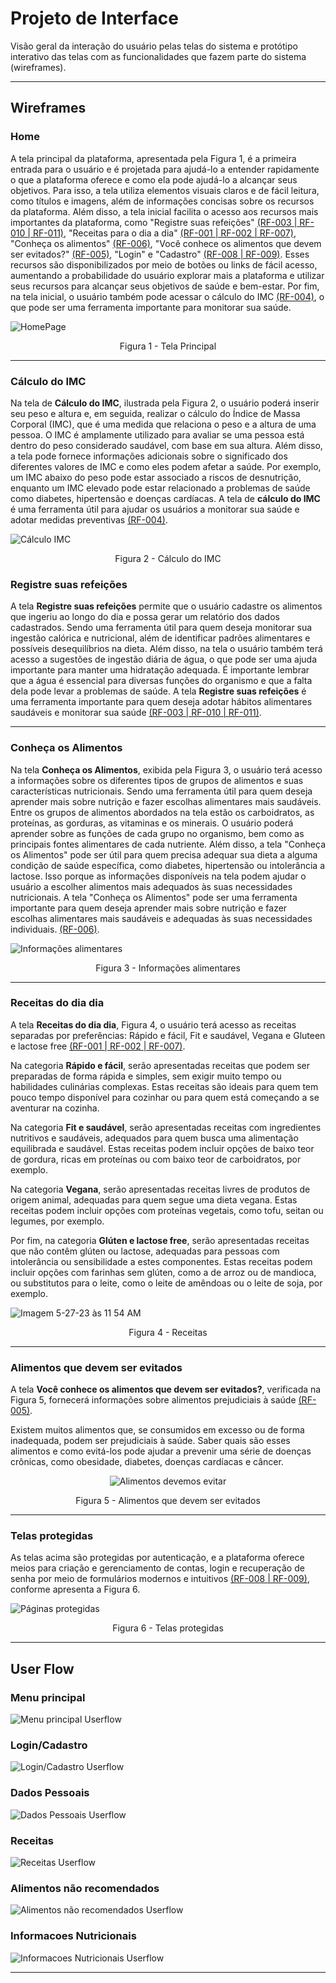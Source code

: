 
# Projeto de Interface

Visão geral da interação do usuário pelas telas do sistema e protótipo interativo das telas com as funcionalidades que fazem parte do sistema (wireframes).

________________________________________________________________________________________________________________________________________________________

## Wireframes

### Home


A tela principal da plataforma, apresentada pela Figura 1, é a primeira entrada para o usuário e é projetada para ajudá-lo a entender rapidamente o que a plataforma oferece e como ela pode ajudá-lo a alcançar seus objetivos. Para isso, a tela utiliza elementos visuais claros e de fácil leitura, como títulos e imagens, além de informações concisas sobre os recursos da plataforma.
Além disso, a tela inicial facilita o acesso aos recursos mais importantes da plataforma, como "Registre suas refeições" [(RF-003 | RF-010 | RF-011)](especification.md#requisitos), "Receitas para o dia a dia" [(RF-001 | RF-002 | RF-007)](especification.md#requisitos), "Conheça os alimentos" [(RF-006)](especification.md#requisitos), "Você conhece os alimentos que devem ser evitados?" [(RF-005)](especification.md#requisitos), "Login" e "Cadastro" [(RF-008 | RF-009)](especification.md#requisitos). Esses recursos são disponibilizados por meio de botões ou links de fácil acesso, aumentando a probabilidade do usuário explorar mais a plataforma e utilizar seus recursos para alcançar seus objetivos de saúde e bem-estar.
Por fim, na tela inicial, o usuário também pode acessar o cálculo do IMC [(RF-004)](especification.md#requisitos), o que pode ser uma ferramenta importante para monitorar sua saúde.


![HomePage](https://user-images.githubusercontent.com/125522668/236067066-4c37b440-e237-40c3-87ca-52668d02c802.png)


<p align="center">
  Figura 1 - Tela Principal
</p>

________________________________________________________________________________________________________________________________________________________
### Cálculo do IMC


Na tela de **Cálculo do IMC**, ilustrada pela Figura 2, o usuário poderá inserir seu peso e altura e, em seguida, realizar o cálculo do Índice de Massa Corporal (IMC), que é uma medida que relaciona o peso e a altura de uma pessoa. O IMC é amplamente utilizado para avaliar se uma pessoa está dentro do peso considerado saudável, com base em sua altura.
Além disso, a tela pode fornece informações adicionais sobre o significado dos diferentes valores de IMC e como eles podem afetar a saúde. Por exemplo, um IMC abaixo do peso pode estar associado a riscos de desnutrição, enquanto um IMC elevado pode estar relacionado a problemas de saúde como diabetes, hipertensão e doenças cardíacas.
A tela de **cálculo do IMC** é uma ferramenta útil para ajudar os usuários a monitorar sua saúde e adotar medidas preventivas [(RF-004)](especification.md#requisitos).

![Cálculo IMC](https://user-images.githubusercontent.com/125522668/235009975-59a0c918-5b01-4adb-b664-f44f4faa88aa.png)

<p align="center">
   Figura 2 - Cálculo do IMC
</p>

### Registre suas refeições

A tela **Registre suas refeições** permite que o usuário cadastre os alimentos que ingeriu ao longo do dia e possa gerar um relatório dos dados cadastrados. Sendo uma ferramenta útil para quem deseja monitorar sua ingestão calórica e nutricional, além de identificar padrões alimentares e possíveis desequilíbrios na dieta.
Além disso, na tela o usuário também terá acesso a sugestões de ingestão diária de água, o que pode ser uma ajuda importante para manter uma hidratação adequada. É importante lembrar que a água é essencial para diversas funções do organismo e que a falta dela pode levar a problemas de saúde.
A tela **Registre suas refeições** é uma ferramenta importante para quem deseja adotar hábitos alimentares saudáveis e monitorar sua saúde [(RF-003 | RF-010 | RF-011)](especification.md#requisitos).

________________________________________________________________________________________________________________________________________________________
### Conheça os Alimentos

Na tela **Conheça os Alimentos**, exibida pela Figura 3,  o usuário terá acesso a informações sobre os diferentes tipos de grupos de alimentos e suas características nutricionais. Sendo uma ferramenta útil para quem deseja aprender mais sobre nutrição e fazer escolhas alimentares mais saudáveis.
Entre os grupos de alimentos abordados na tela estão os carboidratos, as proteínas, as gorduras, as vitaminas e os minerais. O usuário poderá aprender sobre as funções de cada grupo no organismo, bem como as principais fontes alimentares de cada nutriente.
Além disso, a tela "Conheça os Alimentos" pode ser útil para quem precisa adequar sua dieta a alguma condição de saúde específica, como diabetes, hipertensão ou intolerância a lactose. Isso porque as informações disponíveis na tela podem ajudar o usuário a escolher alimentos mais adequados às suas necessidades nutricionais.
A tela "Conheça os Alimentos" pode ser uma ferramenta importante para quem deseja aprender mais sobre nutrição e fazer escolhas alimentares mais saudáveis e adequadas às suas necessidades individuais. 
 [(RF-006)](especification.md#requisitos).

![Informações alimentares](https://user-images.githubusercontent.com/125522668/235021349-2d44e798-e64a-4637-9bab-61d54d3d165f.png)

<p align="center">
  Figura 3 - Informações alimentares
</p>

________________________________________________________________________________________________________________________________________________________
### Receitas do dia dia

A tela **Receitas do dia dia**, Figura 4, o usuário terá acesso as receitas separadas por preferências: Rápido e fácil, Fit e saudável, Vegana e Gluteen e lactose free [(RF-001 | RF-002 | RF-007)](especification.md#requisitos).

Na categoria **Rápido e fácil**, serão apresentadas receitas que podem ser preparadas de forma rápida e simples, sem exigir muito tempo ou habilidades culinárias complexas. Estas receitas são ideais para quem tem pouco tempo disponível para cozinhar ou para quem está começando a se aventurar na cozinha.


Na categoria **Fit e saudável**, serão apresentadas receitas com ingredientes nutritivos e saudáveis, adequados para quem busca uma alimentação equilibrada e saudável. Estas receitas podem incluir opções de baixo teor de gordura, ricas em proteínas ou com baixo teor de carboidratos, por exemplo.


Na categoria **Vegana**, serão apresentadas receitas livres de produtos de origem animal, adequadas para quem segue uma dieta vegana. Estas receitas podem incluir opções com proteínas vegetais, como tofu, seitan ou legumes, por exemplo.

Por fim, na categoria **Glúten e lactose free**, serão apresentadas receitas que não contêm glúten ou lactose, adequadas para pessoas com intolerância ou sensibilidade a estes componentes. Estas receitas podem incluir opções com farinhas sem glúten, como a de arroz ou de mandioca, ou substitutos para o leite, como o leite de amêndoas ou o leite de soja, por exemplo.

![Imagem 5-27-23 às 11 54 AM](https://github.com/ICEI-PUC-Minas-PMV-SI/pmv-si-2023-1-e1-proj-web-t3-alimentacao_saudavel/assets/125522668/f456afdf-6a91-448a-9002-092f0bc5b7e1)


<p align="center">
   Figura 4 - Receitas
</p>

________________________________________________________________________________________________________________________________________________________
### Alimentos que devem ser evitados

A tela **Você conhece os alimentos que devem ser evitados?**, verificada na Figura 5, fornecerá informações sobre alimentos prejudiciais à saúde [(RF-005)](especification.md#requisitos).

Existem muitos alimentos que, se consumidos em excesso ou de forma inadequada, podem ser prejudiciais à saúde. Saber quais são esses alimentos e como evitá-los pode ajudar a prevenir uma série de doenças crônicas, como obesidade, diabetes, doenças cardíacas e câncer.


<div align="center">
 
 ![Alimentos devemos evitar](https://user-images.githubusercontent.com/125522668/235030320-8a5a0f5f-3e4f-4b43-8a9d-189d7aedfab3.jpeg)
 <p align="center">
   Figura 5 - Alimentos que devem ser evitados
</p>
 </div>


_______________________________________________________________________________________________________________________________________________________
### Telas protegidas

As telas acima são protegidas por autenticação, e a plataforma oferece meios para criação e gerenciamento de contas, login e recuperação de senha por meio de formulários modernos e intuitivos [(RF-008 | RF-009)](especification.md#requisitos), conforme apresenta a Figura 6.

![Páginas protegidas](https://user-images.githubusercontent.com/125522668/235024372-198f5544-e03b-4841-b13d-4170ce67f8f5.png)

<p align="center">
   Figura 6 - Telas protegidas
</p>

________________________________________________________________________________________________________________________________________________________


## User Flow

### Menu principal

![Menu principal Userflow](img/FlowHomePage.png)

### Login/Cadastro

![Login/Cadastro Userflow](img/FlowLogin.png)

### Dados Pessoais

![Dados Pessoais Userflow](img/FlowDadosPessoais.png)

### Receitas

![Receitas Userflow](img/FlowReceitas.png)

### Alimentos não recomendados

![Alimentos não recomendados Userflow](img/FlowAlimentosEvitados.png)

### Informacoes Nutricionais

![Informacoes Nutricionais Userflow](img/FlowInformacoesNutricionais.png)

---

